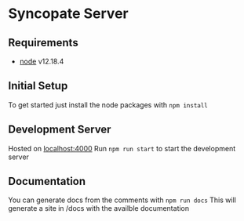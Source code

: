 # Syncopate Server

## Requirements
- [node](https://nodejs.org/) v12.18.4 

## Initial Setup
To get started just install the node packages with
`npm install`

## Development Server
Hosted on [localhost:4000](localhost:4000)
Run `npm run start` to start the development server

## Documentation
You can generate docs from the comments with
`npm run docs`
This will generate a site in /docs with the availble documentation